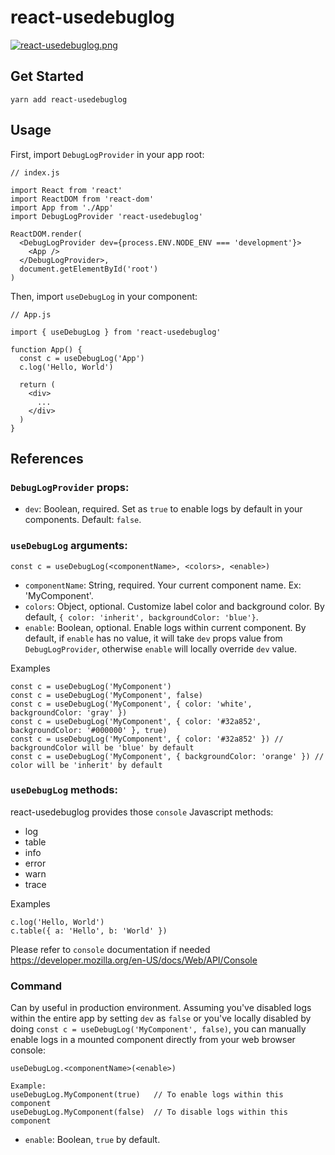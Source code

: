 # react-usedebuglog

[![react-usedebuglog.png](https://i.postimg.cc/VLpM10wN/react-usedebuglog.png)](https://postimg.cc/svP14XvF)

## Get Started
```
yarn add react-usedebuglog
```
## Usage
First, import `DebugLogProvider` in your app root:
```
// index.js

import React from 'react'
import ReactDOM from 'react-dom'
import App from './App'
import DebugLogProvider 'react-usedebuglog'

ReactDOM.render(
  <DebugLogProvider dev={process.ENV.NODE_ENV === 'development'}>
    <App />
  </DebugLogProvider>,
  document.getElementById('root')
)
```

Then, import `useDebugLog` in your component:
```
// App.js

import { useDebugLog } from 'react-usedebuglog'

function App() {
  const c = useDebugLog('App')
  c.log('Hello, World')

  return (
    <div>
      ...
    </div>
  )
}
```

## References
### `DebugLogProvider` props:
- `dev`: Boolean, required. Set as `true` to enable logs by default in your components. Default: `false`.

### `useDebugLog` arguments:
```
const c = useDebugLog(<componentName>, <colors>, <enable>)
```
- `componentName`: String, required. Your current component name. Ex: 'MyComponent'.
- `colors`: Object, optional. Customize label color and background color. By default, `{ color: 'inherit', backgroundColor: 'blue'}`.
- `enable`: Boolean, optional. Enable logs within current component. By default, if `enable` has no value, it will take `dev` props value from `DebugLogProvider`, otherwise `enable` will locally override `dev` value.

Examples
```
const c = useDebugLog('MyComponent')
const c = useDebugLog('MyComponent', false)
const c = useDebugLog('MyComponent', { color: 'white', backgroundColor: 'gray' })
const c = useDebugLog('MyComponent', { color: '#32a852', backgroundColor: '#000000' }, true)
const c = useDebugLog('MyComponent', { color: '#32a852' }) // backgroundColor will be 'blue' by default
const c = useDebugLog('MyComponent', { backgroundColor: 'orange' }) // color will be 'inherit' by default
```

### `useDebugLog` methods:
react-usedebuglog provides those `console` Javascript methods:
- log
- table
- info
- error
- warn
- trace

Examples
```
c.log('Hello, World')
c.table({ a: 'Hello', b: 'World' })
```
Please refer to `console` documentation if needed https://developer.mozilla.org/en-US/docs/Web/API/Console

### Command
Can by useful in production environment. Assuming you've disabled logs within the entire app by setting `dev` as `false` or you've locally disabled by doing `const c = useDebugLog('MyComponent', false)`, you can manually enable logs in a mounted component directly from your web browser console:
```
useDebugLog.<componentName>(<enable>)

Example:
useDebugLog.MyComponent(true)   // To enable logs within this component
useDebugLog.MyComponent(false)  // To disable logs within this component
```
- `enable`: Boolean, `true` by default.
